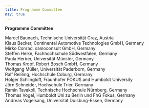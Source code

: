 ```yaml
---
title: Programme Committee
nav: true
---
```

__Programme Committee__

Marcel Baunach,	Technische Universität Graz, Austria \
Klaus	Becker, Continental Automotive Technologies GmbH, Germany \
Mirko	Conrad, samoconsult GmbH, Germany \
Steffen	Helke, Fachhochschule Südwestfalen, Germany \
Paula	Herber, Universität Münster, Germany \
Thomas Kropf, Robert Bosch GmbH, Germany \
Wolfgang Müller, Universität Paderborn, Germany \
Ralf Reißing, Hochschule Coburg, Germany \
Holger Schlingloff, Fraunhofer FOKUS and Humboldt University \
Jörn Schneider, Hochschule Trier, Germany \
Ramin Tavakoli, Technische Hochschule Nürnberg, Germany \
Thomas Vogel, Humboldt Uni zu Berlin und FhG Fokus, Germany \
Andreas	Vogelsang, Universität Duisburg-Essen, Germany
